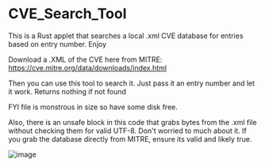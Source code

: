 # CVE_Search_Tool
This is a Rust applet that searches a local .xml CVE database for entries based on entry number. Enjoy

Download a .XML of the CVE here from MITRE:
https://cve.mitre.org/data/downloads/index.html

Then you can use this tool to search it. Just pass it an entry number and let it work. Returns nothing if not found

FYI file is monstrous in size so have some disk free.

Also, there is an unsafe block in this code that grabs bytes from the .xml file without checking them for valid
UTF-8. Don't worried to much about it. If you grab the database directly from MITRE, ensure its valid
and likely true.

![image](https://github.com/STashakkori/CVE_Search_Tool/assets/4257899/9711d557-85ee-4410-bd3b-443cba4f0dcf)
